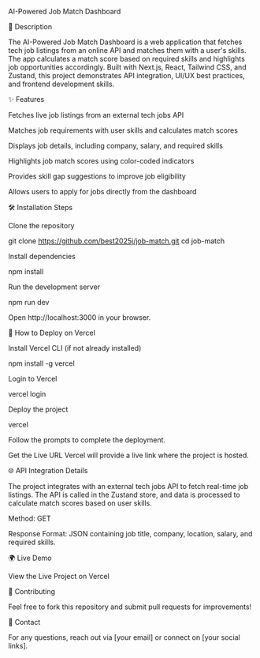 AI-Powered Job Match Dashboard

🚀 Description

The AI-Powered Job Match Dashboard is a web application that fetches tech job listings from an online API and matches them with a user's skills. The app calculates a match score based on required skills and highlights job opportunities accordingly. Built with Next.js, React, Tailwind CSS, and Zustand, this project demonstrates API integration, UI/UX best practices, and frontend development skills.

✨ Features

Fetches live job listings from an external tech jobs API

Matches job requirements with user skills and calculates match scores

Displays job details, including company, salary, and required skills

Highlights job match scores using color-coded indicators

Provides skill gap suggestions to improve job eligibility

Allows users to apply for jobs directly from the dashboard

🛠️ Installation Steps

Clone the repository

git clone https://github.com/best2025j/job-match.git
cd job-match

Install dependencies

npm install

Run the development server

npm run dev

Open http://localhost:3000 in your browser.

🚀 How to Deploy on Vercel

Install Vercel CLI (if not already installed)

npm install -g vercel

Login to Vercel

vercel login

Deploy the project

vercel

Follow the prompts to complete the deployment.

Get the Live URL
Vercel will provide a live link where the project is hosted.

🌐 API Integration Details

The project integrates with an external tech jobs API to fetch real-time job listings. The API is called in the Zustand store, and data is processed to calculate match scores based on user skills.

Method: GET

Response Format: JSON containing job title, company, location, salary, and required skills.

🌍 Live Demo

View the Live Project on Vercel

📌 Contributing

Feel free to fork this repository and submit pull requests for improvements!

📧 Contact

For any questions, reach out via [your email] or connect on [your social links].

